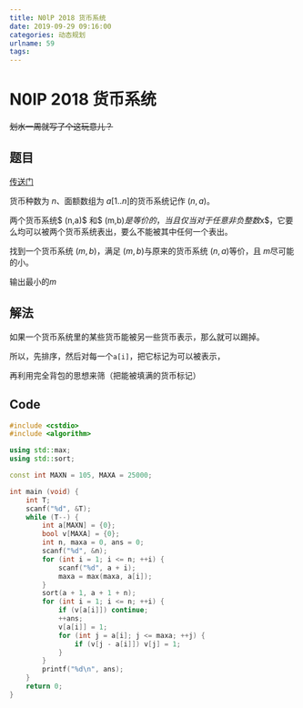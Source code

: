 ```yaml
---
title: N0lP 2018 货币系统
date: 2019-09-29 09:16:00
categories: 动态规划
urlname: 59
tags:
---
```

<!--markdown-->
# N0lP 2018 货币系统

~~划水一周就写了个这玩意儿？~~

## 题目

[传送门](https://www.luogu.org/problem/P5020)

货币种数为 $n$、面额数组为 $a[1..n]$的货币系统记作 $(n,a)$。

两个货币系统$ (n,a)$ 和$ (m,b)$是等价的，当且仅当对于任意非负整数$x$，它要么均可以被两个货币系统表出，要么不能被其中任何一个表出。

找到一个货币系统 $(m,b)$，满足 $(m,b)$与原来的货币系统 $(n,a)$等价，且 $m$尽可能的小。

输出最小的$m$

## 解法

如果一个货币系统里的某些货币能被另一些货币表示，那么就可以踢掉。

所以，先排序，然后对每一个`a[i]`，把它标记为可以被表示，

再利用完全背包的思想来筛（把能被填满的货币标记）

## Code

```cpp
#include <cstdio>
#include <algorithm>

using std::max;
using std::sort;

const int MAXN = 105, MAXA = 25000;

int main (void) {
    int T;
    scanf("%d", &T);
    while (T--) {
        int a[MAXN] = {0};
        bool v[MAXA] = {0};
        int n, maxa = 0, ans = 0;
        scanf("%d", &n);
        for (int i = 1; i <= n; ++i) {
            scanf("%d", a + i);
            maxa = max(maxa, a[i]);
        }
        sort(a + 1, a + 1 + n);
        for (int i = 1; i <= n; ++i) {
            if (v[a[i]]) continue;
            ++ans;
            v[a[i]] = 1;
            for (int j = a[i]; j <= maxa; ++j) {
                if (v[j - a[i]]) v[j] = 1;
            }
        }
        printf("%d\n", ans);
    }
    return 0;
}
```


